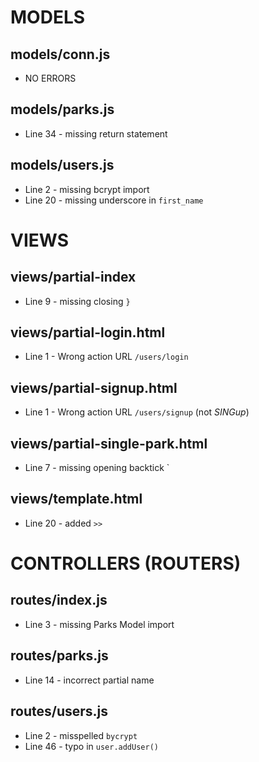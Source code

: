 # MODELS

## models/conn.js

- NO ERRORS

## models/parks.js

- Line 34 - missing return statement

## models/users.js

- Line 2 - missing bcrypt import
- Line 20 - missing underscore in `first_name`

# VIEWS

## views/partial-index

- Line 9 - missing closing `}`

## views/partial-login.html

- Line 1 - Wrong action URL `/users/login`

## views/partial-signup.html

- Line 1 - Wrong action URL `/users/signup` (not _SINGup_)

## views/partial-single-park.html

- Line 7 - missing opening backtick `

## views/template.html

- Line 20 - added `>>`

# CONTROLLERS (ROUTERS)

## routes/index.js

- Line 3 - missing Parks Model import

## routes/parks.js

- Line 14 - incorrect partial name

## routes/users.js

- Line 2 - misspelled `bycrypt`
- Line 46 - typo in `user.addUser()`
